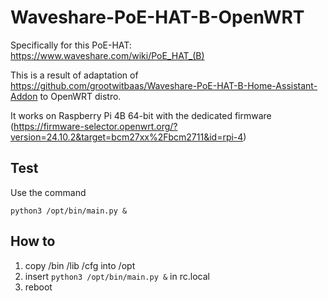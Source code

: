 # Waveshare-PoE-HAT-B-OpenWRT

Specifically for this PoE-HAT: https://www.waveshare.com/wiki/PoE_HAT_(B)

This is a result of adaptation of https://github.com/grootwitbaas/Waveshare-PoE-HAT-B-Home-Assistant-Addon to OpenWRT distro.

It works on Raspberry Pi 4B 64-bit with the dedicated firmware (https://firmware-selector.openwrt.org/?version=24.10.2&target=bcm27xx%2Fbcm2711&id=rpi-4)

## Test ##

Use the command
```
python3 /opt/bin/main.py &
```

## How to ##

1. copy /bin /lib /cfg into /opt
2. insert ```python3 /opt/bin/main.py &``` in rc.local
3. reboot
